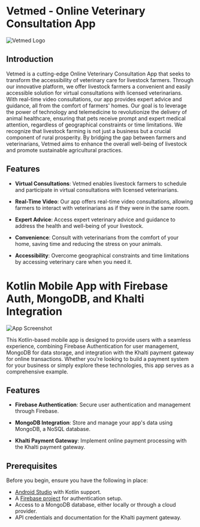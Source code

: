 # Vetmed - Online Veterinary Consultation App

![Vetmed Logo](https://ibb.co/k8XgQGq)

## Introduction

Vetmed is a cutting-edge Online Veterinary Consultation App that seeks to transform the accessibility of veterinary care for livestock farmers. Through our innovative platform, we offer livestock farmers a convenient and easily accessible solution for virtual consultations with licensed veterinarians. With real-time video consultations, our app provides expert advice and guidance, all from the comfort of farmers' homes. Our goal is to leverage the power of technology and telemedicine to revolutionize the delivery of animal healthcare, ensuring that pets receive prompt and expert medical attention, regardless of geographical constraints or time limitations. We recognize that livestock farming is not just a business but a crucial component of rural prosperity. By bridging the gap between farmers and veterinarians, Vetmed aims to enhance the overall well-being of livestock and promote sustainable agricultural practices.

## Features

- **Virtual Consultations**: Vetmed enables livestock farmers to schedule and participate in virtual consultations with licensed veterinarians.

- **Real-Time Video**: Our app offers real-time video consultations, allowing farmers to interact with veterinarians as if they were in the same room.

- **Expert Advice**: Access expert veterinary advice and guidance to address the health and well-being of your livestock.

- **Convenience**: Consult with veterinarians from the comfort of your home, saving time and reducing the stress on your animals.

- **Accessibility**: Overcome geographical constraints and time limitations by accessing veterinary care when you need it.

# Kotlin Mobile App with Firebase Auth, MongoDB, and Khalti Integration

![App Screenshot](https://ibb.co/k8XgQGq)


This Kotlin-based mobile app is designed to provide users with a seamless experience, combining Firebase Authentication for user management, MongoDB for data storage, and integration with the Khalti payment gateway for online transactions. Whether you're looking to build a payment system for your business or simply explore these technologies, this app serves as a comprehensive example.

## Features

- **Firebase Authentication**: Secure user authentication and management through Firebase.
  
- **MongoDB Integration**: Store and manage your app's data using MongoDB, a NoSQL database.

- **Khalti Payment Gateway**: Implement online payment processing with the Khalti payment gateway.

## Prerequisites

Before you begin, ensure you have the following in place:

- [Android Studio](https://developer.android.com/studio) with Kotlin support.
- A [Firebase project](https://firebase.google.com/) for authentication setup.
- Access to a MongoDB database, either locally or through a cloud provider.
- API credentials and documentation for the Khalti payment gateway.
